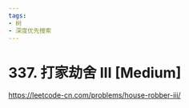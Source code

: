 ```yaml
---
tags:
- 树
- 深度优先搜索
---
```


# 337. 打家劫舍 III [Medium]

<https://leetcode-cn.com/problems/house-robber-iii/>
